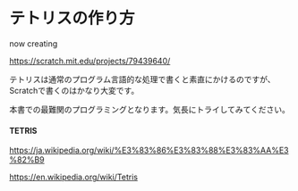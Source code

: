 # テトリスの作り方

now creating

https://scratch.mit.edu/projects/79439640/


テトリスは通常のプログラム言語的な処理で書くと素直にかけるのですが、Scratchで書くのはかなり大変です。

本書での最難関のプログラミングとなります。気長にトライしてみてください。


#### TETRIS





https://ja.wikipedia.org/wiki/%E3%83%86%E3%83%88%E3%83%AA%E3%82%B9

https://en.wikipedia.org/wiki/Tetris
